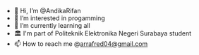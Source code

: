 - 👋 Hi, I’m @AndikaRifan
- 👀 I’m interested in progamming
- 🌱 I’m currently learning all
- 🏛 I'm part of Politeknik Elektronika Negeri Surabaya student
- 📫 How to reach me @arrafred04@gmail.com


